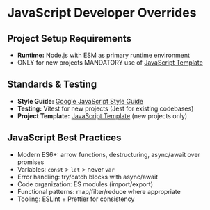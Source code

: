 # JavaScript Developer Overrides

## Project Setup Requirements

- **Runtime:** Node.js with ESM as primary runtime environment
- ONLY for new projects MANDATORY use of [JavaScript Template](https://github.com/templ-project/javascript)

## Standards & Testing

- **Style Guide:** [Google JavaScript Style Guide](https://google.github.io/styleguide/jsguide.html)
- **Testing:** Vitest for new projects (Jest for existing codebases)
- **Project Template:** [JavaScript Template](https://github.com/templ-project/javascript) (new projects only)

## JavaScript Best Practices

- Modern ES6+: arrow functions, destructuring, async/await over promises
- Variables: `const` > `let` > never `var`
- Error handling: try/catch blocks with async/await
- Code organization: ES modules (import/export)
- Functional patterns: map/filter/reduce where appropriate
- Tooling: ESLint + Prettier for consistency
